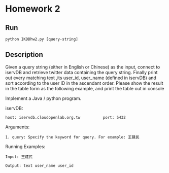 Homework 2
=======

## Run

    python IKDDhw2.py [query-string]

## Description

<p>Given a query string (either in English or Chinese) as the input, connect to iservDB and retrieve twitter data containing the query string. Finally print out every matching text ,its user_id, user_name (defined in iservDB) and sort according to the user ID in the ascendant order. Please show the result in the table form as the following example, and print the table out in console</p>

Implement a Java / python program.

iservDB:

    host: iservdb.cloudopenlab.org.tw          port: 5432

Arguments:

    1. query: Specify the keyword for query. For example: 王建民

Running Examples:

    Input: 王建民

    Output: text user_name user_id
